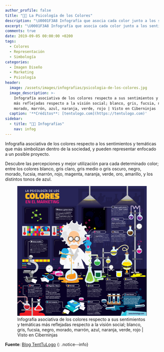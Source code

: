 ```yaml
---
author_profile: false
title: "👨‍🎨 La Psicología de los Colores"
description: "\U0001F3A8 Infografía que asocia cada color junto a los sentimientos y temáticas que mejor refleja dentro de la sociedad."
excerpt: "\U0001F3A8 Infografía que asocia cada color junto a los sentimientos y temáticas que mejor refleja dentro de la sociedad."
comments: true
date: 2019-09-05 00:00:00 +0200
tags:
  - Colores
  - Representación
  - Simbología
categories:
  - Imagen Diseño
  - Marketing
  - Psicología
header:
  image: /assets/images/infografias/psicologia-de-los-colores.jpg
  image_description: >-
    Infografía asociativa de los colores respecto a sus sentimientos y temáticas
    más reflejadas respecto a la visión social; blanco, gris, fucsia, negro,
    morado, marrón, azul, naranja, verde, rojo | Visto en Ciberninjas
  caption: '**Créditos**: [tentulogo.com](https://tentulogo.com)'
sidebar:
  - title: "👨‍🎨 Infografías"
    nav: infog
---
```


Infograf&iacute;a asociativa de los colores respecto a los sentimientos y tem&aacute;ticas que m&aacute;s simbolizan dentro de la sociedad, y pueden representar enfocado a un posible proyecto.

Descubre las percepciones y mejor utilizaci&oacute;n para cada determinado color; entre los colores blanco, gris claro, gris medio o gris oscuro, negro, morado, fucsia, marr&oacute;n, rojo, magenta, naranja, verde, oro, amarillo, y los distintos tonos de azul.

<figure><a class="image-popup" href="/assets/images/infografias/psicologia-de-los-colores.jpg"><img src="/assets/images/infografias/psicologia-de-los-colores.jpg" /></a><figcaption>Infografía asociativa de los colores respecto a sus sentimientos y temáticas más reflejadas respecto a la visión social; blanco, gris, fucsia, negro, morado, marrón, azul, naranja, verde, rojo | Visto en Ciberninjas</figcaption></figure>

<!-- Fuente -->
**Fuente**: [Blog TentTuLogo](https://tentulogo.com)
{: .notice--info}